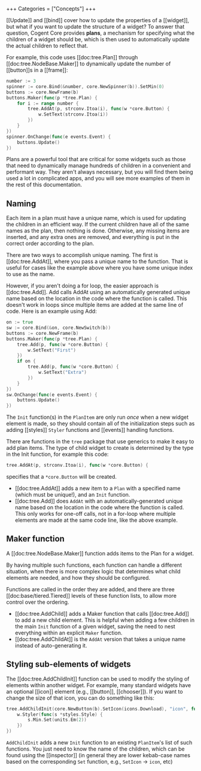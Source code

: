 +++
Categories = ["Concepts"]
+++

[[Update]] and [[bind]] cover how to update the properties of a [[widget]], but what if you want to update the structure of a widget? To answer that question, Cogent Core provides **plans**, a mechanism for specifying what the children of a widget should be, which is then used to automatically update the actual children to reflect that.

For example, this code uses [[doc:tree.Plan]] through [[doc:tree.NodeBase.Maker]] to dynamically update the number of [[button]]s in a [[frame]]:

```Go
number := 3
spinner := core.Bind(&number, core.NewSpinner(b)).SetMin(0)
buttons := core.NewFrame(b)
buttons.Maker(func(p *tree.Plan) {
    for i := range number {
        tree.AddAt(p, strconv.Itoa(i), func(w *core.Button) {
            w.SetText(strconv.Itoa(i))
        })
    }
})
spinner.OnChange(func(e events.Event) {
    buttons.Update()
})
```

Plans are a powerful tool that are critical for some widgets such as those that need to dynamically manage hundreds of children in a convenient and performant way. They aren't always necessary, but you will find them being used a lot in complicated apps, and you will see more examples of them in the rest of this documentation.

## Naming

Each item in a plan must have a unique name, which is used for updating the children in an efficient way. If the current children have all of the same names as the plan, then nothing is done. Otherwise, any missing items are inserted, and any extra ones are removed, and everything is put in the correct order according to the plan.

There are two ways to accomplish unique naming. The first is [[doc:tree.AddAt]], where you pass a unique name to the function. That is useful for cases like the example above where you have some unique index to use as the name.

However, if you aren't doing a for loop, the easier approach is [[doc:tree.Add]]. Add calls AddAt using an automatically generated unique name based on the location in the code where the function is called. This doesn't work in loops since multiple items are added at the same line of code. Here is an example using Add:

```Go
on := true
sw := core.Bind(&on, core.NewSwitch(b))
buttons := core.NewFrame(b)
buttons.Maker(func(p *tree.Plan) {
    tree.Add(p, func(w *core.Button) {
        w.SetText("First")
    })
    if on {
        tree.Add(p, func(w *core.Button) {
            w.SetText("Extra")
        })
    }
})
sw.OnChange(func(e events.Event) {
    buttons.Update()
})
```


The `Init` function(s) in the `PlanItem` are only run _once_ when a new widget element is made, so they should contain all of the initialization steps such as adding [[styles]] `Styler` functions and [[events]] handling functions.

There are functions in the `tree` package that use generics to make it easy to add plan items. The type of child widget to create is determined by the type in the Init function, for example this code:

```go
tree.AddAt(p, strconv.Itoa(i), func(w *core.Button) {
```

specifies that a `*core.Button` will be created.

* [[doc:tree.AddAt]] adds a new item to a `Plan` with a specified name (which must be unique!), and an `Init` function.
* [[doc:tree.Add]] does `AddAt` with an automatically-generated unique name based on the location in the code where the function is called. This only works for one-off calls, not in a for-loop where multiple elements are made at the same code line, like the above example.

## Maker function

A [[doc:tree.NodeBase.Maker]] function adds items to the Plan for a widget.

By having multiple such functions, each function can handle a different situation, when there is more complex logic that determines what child elements are needed, and how they should be configured.

Functions are called in the order they are added, and there are three [[doc:base/tiered.Tiered]] levels of these function lists, to allow more control over the ordering.

* [[doc:tree.AddChild]] adds a Maker function that calls [[doc:tree.Add]] to add a new child element. This is helpful when adding a few children in the main `Init` function of a given widget, saving the need to nest everything within an explicit `Maker` function.
* [[doc:tree.AddChildAt]] is the `AddAt` version that takes a unique name instead of auto-generating it.

## Styling sub-elements of widgets

The [[doc:tree.AddChildInit]] function can be used to modify the styling of elements within another widget. For example, many standard widgets have an optional [[icon]] element (e.g., [[button]], [[chooser]]). If you want to change the size of that icon, you can do something like this:

```Go
tree.AddChildInit(core.NewButton(b).SetIcon(icons.Download), "icon", func(w *core.Icon) {
    w.Styler(func(s *styles.Style) {
        s.Min.Set(units.Em(2))
    })
})
```

`AddChildInit` adds a new `Init` function to an existing `PlanItem`'s list of such functions. You just need to know the name of the children, which can be found using the [[inspector]] (in general they are lower kebab-case names based on the corresponding `Set` function, e.g., `SetIcon` -> `icon`, etc)

